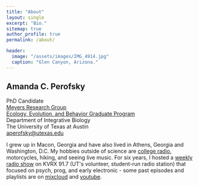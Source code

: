 ```yaml
---
title: "About"
layout: single
excerpt: "Bio."
sitemap: true
author_profile: true
permalink: /about/

header:
  image: "/assets/images/IMG_4914.jpg"
  caption: "Glen Canyon, Arizona."
---
```


## Amanda C. Perofsky
PhD Candidate <br>
[Meyers Research Group](http://www.bio.utexas.edu/research/meyers/)<br>
[Ecology, Evolution, and Behavior Graduate Program](https://www.cns.utexas.edu/eeb-graduate-program)<br>
Department of Integrative Biology <br>
The University of Texas at Austin <br>
<aperofsky@utexas.edu>

I grew up in Macon, Georgia and have also lived in Athens, Georgia and Washington, D.C. My hobbies outside of science are [college radio](https://kvrx.org), motorcycles, hiking, and seeing live music. For six years, I hosted a [weekly radio show](http://www.kvrx.org/schedule/programs/275) on KVRX 91.7 (UT's volunteer, student-run radio station) that focused on psych, prog, and early electronic - some past episodes and playlists are on [mixcloud](https://www.mixcloud.com/amanda-perofsky/) and [youtube](https://www.youtube.com/channel/UCEroWMrtC54xit3wEkDLkuw).
